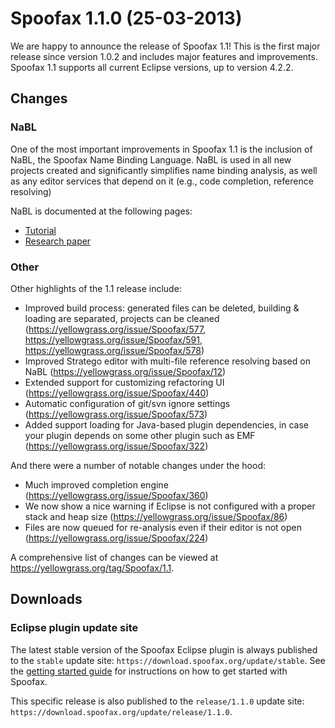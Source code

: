 # Spoofax 1.1.0 (25-03-2013)

We are happy to announce the release of Spoofax 1.1! This is the first major release since version 1.0.2 and includes major features and improvements. Spoofax 1.1 supports all current Eclipse versions, up to version 4.2.2.

## Changes

### NaBL

One of the most important improvements in Spoofax 1.1 is the inclusion of NaBL, the Spoofax Name Binding Language. NaBL is used in all new projects created and significantly simplifies name binding analysis, as well as any editor services that depend on it (e.g., code completion, reference resolving)

NaBL is documented at the following pages:

- [Tutorial](../../langdev/meta/lang/nabl2/nabl.md)
- [Research paper](https://researchr.org/publication/KonatKWV13)

### Other

Other highlights of the 1.1 release include:

- Improved build process: generated files can be deleted, building & loading are separated, projects can be cleaned (<https://yellowgrass.org/issue/Spoofax/577>, <https://yellowgrass.org/issue/Spoofax/591>, <https://yellowgrass.org/issue/Spoofax/578>)
- Improved Stratego editor with multi-file reference resolving based on NaBL (<https://yellowgrass.org/issue/Spoofax/12>)
- Extended support for customizing refactoring UI (<https://yellowgrass.org/issue/Spoofax/440>)
- Automatic configuration of git/svn ignore settings (<https://yellowgrass.org/issue/Spoofax/573>)
- Added support loading for Java-based plugin dependencies, in case your plugin depends on some other plugin such as EMF (<https://yellowgrass.org/issue/Spoofax/322>)

And there were a number of notable changes under the hood:

- Much improved completion engine (<https://yellowgrass.org/issue/Spoofax/360>)
- We now show a nice warning if Eclipse is not configured with a proper stack and heap size (https://yellowgrass.org/issue/Spoofax/86)
- Files are now queued for re-analysis even if their editor is not open (<https://yellowgrass.org/issue/Spoofax/224>)

A comprehensive list of changes can be viewed at <https://yellowgrass.org/tag/Spoofax/1.1>.

## Downloads

### Eclipse plugin update site

The latest stable version of the Spoofax Eclipse plugin is always published to the `stable` update site: `https://download.spoofax.org/update/stable`. See the [getting started guide](../../langdev/start.rst) for instructions on how to get started with Spoofax.

This specific release is also published to the `release/1.1.0` update site: `https://download.spoofax.org/update/release/1.1.0`.
